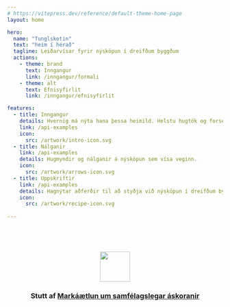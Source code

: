```yaml
---
# https://vitepress.dev/reference/default-theme-home-page
layout: home

hero:
  name: "Tunglskotin"
  text: "heim í hérað"
  tagline: Leiðarvísar fyrir nýsköpun í dreifðum byggðum
  actions:
    - theme: brand
      text: Inngangur
      link: /inngangur/formali
    - theme: alt
      text: Efnisyfirlit
      link: /inngangur/efnisyfirlit

features:
  - title: Inngangur
    details: Hvernig má nýta hana þessa heimild. Helstu hugtök og forsendur útskýrð.
    link: /api-examples
    icon: 
      src: /artwork/intro-icon.svg
  - title: Nálganir
    link: /api-examples
    details: Hugmyndir og nálganir á nýsköpun sem vísa veginn.
    icon: 
      src: /artwork/arrows-icon.svg
  - title: Uppskriftir
    link: /api-examples
    details: Hagnýtar aðferðir til að styðja við nýsköpun í dreifðum byggðum.
    icon: 
      src: /artwork/recipe-icon.svg
 
---
```


<style scoped>

  .bottom-acknowledements {
    width:100%;
    display: flex;
    align-items:center;
    justify-content:center;
  }
  .acknowledements {
        text-align:center;
        padding-top:60px;
        max-width:450px;
  }

  .sponsor-logo {
    margin-left:auto;
    margin-right:auto;
    display:block;
    width:70px;
    margin-bottom:10px;
  }

</style>

<div class="bottom-acknowledements">

  <div class="acknowledements">
        <img src="/artwork/rannis.png" class="sponsor-logo">
        <div><h3>Stutt af <strong><a href="https://www.rannis.is/sjodir/rannsoknir/markaaetlun-um-samfelagslegar-askoranir/">Markáætlun um samfélagslegar áskoranir</a></strong></h3></div>
  </div>

</div>